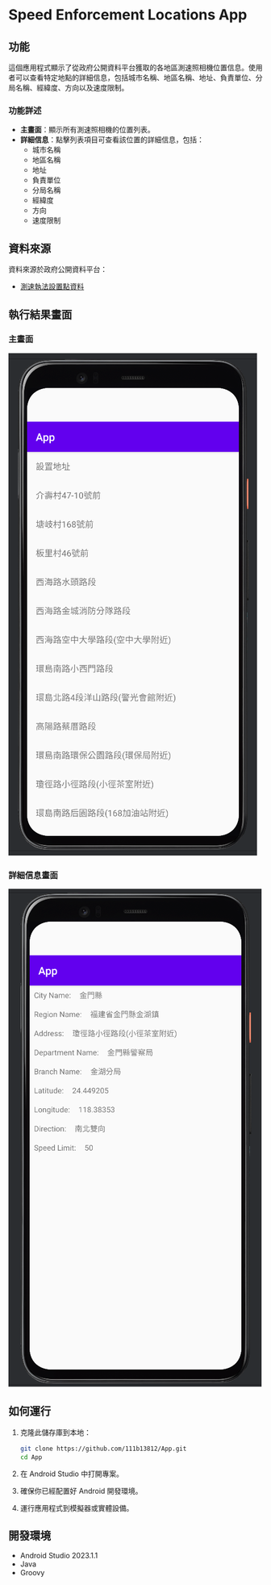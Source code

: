 
# Speed Enforcement Locations App

## 功能

這個應用程式顯示了從政府公開資料平台獲取的各地區測速照相機位置信息。使用者可以查看特定地點的詳細信息，包括城市名稱、地區名稱、地址、負責單位、分局名稱、經緯度、方向以及速度限制。

### 功能詳述

- **主畫面**：顯示所有測速照相機的位置列表。
- **詳細信息**：點擊列表項目可查看該位置的詳細信息，包括：
  - 城市名稱
  - 地區名稱
  - 地址
  - 負責單位
  - 分局名稱
  - 經緯度
  - 方向
  - 速度限制

## 資料來源

資料來源於政府公開資料平台：
- [測速執法設置點資料]([https://od.moi.gov.tw/api/v1/rest/datastore/A01010000C-000674-011](https://data.gov.tw/dataset/7320))

## 執行結果畫面

### 主畫面

![Main Screen](images/P1.png)

### 詳細信息畫面

![Detail Screen](images/P2.png)

## 如何運行

1. 克隆此儲存庫到本地：
   ```bash
   git clone https://github.com/111b13812/App.git
   cd App
   ```

2. 在 Android Studio 中打開專案。

3. 確保你已經配置好 Android 開發環境。

4. 運行應用程式到模擬器或實體設備。

## 開發環境

- Android Studio 2023.1.1
- Java
- Groovy
